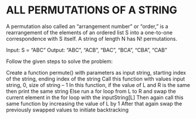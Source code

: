 # ALL PERMUTATIONS OF A STRING
A permutation also called an “arrangement number” or “order,” is a rearrangement of the elements of an ordered list S into a one-to-one correspondence with S itself. A string of length N has N! permutations.

Input: S = “ABC”
Output: “ABC”, “ACB”, “BAC”, “BCA”, “CBA”, “CAB”

Follow the given steps to solve the problem:

Create a function permute() with parameters as input string, starting index of the string, ending index of the string
Call this function with values input string, 0, size of string – 1
In this function, if the value of  L and R is the same then print the same string
Else run a for loop from L to R and swap the current element in the for loop with the inputString[L]
Then again call this same function by increasing the value of L by 1
After that again swap the previously swapped values to initiate backtracking
